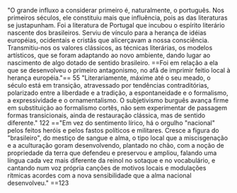 "O grande influxo a considerar primeiro é, naturalmente, o português. Nos primeiros séculos, ele constituiu mais que influência, pois as das literaturas se justapunham. Foi a literatura de Portugal que incubou o espírito literário nascente dos brasileiros. Serviu de vínculo para a herança de idéias européias, ocidentais e cristãs que alicerçavam a nossa consciência. Transmitiu-nos os valores clássicos, as técnicas literárias, os modelos artísticos, que se foram adaptando ao novo ambiente, dando lugar ao nascimento de algo dotado de sentido brasileiro. ==Foi em relação a ela que se desenvolveu o primeiro antagonismo, no afã de imprimir feitio local à herança européia."== 55
"Literariamente, máxime até o seu meado, o século está em transição, atravessado por tendências contraditórias, polarizado entre a liberdade e a tradição, a espontaneidade e o formalismo, a expressividade e o ornamentalismo. O subjetivismo burguês avança firme em substituição ao formalismo cortês, não sem experimentar de passagem formas transicionais, ainda de restauração clássica, mas de sentido diferente." 122
=="Em vez do sentimento lírico, há o orgulho "nacional" pelos feitos heróis e pelos fastos políticos e militares. Cresce a figura do "brasileiro", do mestiço de sangue e alma, o tipo local que a miscisgenação e a aculturação goram desenvolvendo, plantado no chão, com a noção de propriedade da terra que defendeu e preservou e ampliou, falando uma língua cada vez mais diferente da reinol no sotaque e no vocabulário, e cantando num voz própria canções de motivos locais e modulações rítmicas acordes com a nova sensibilidade que a alma nacional desenvolveu." ==123
